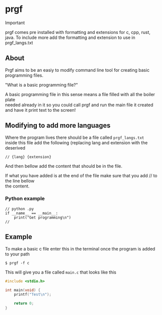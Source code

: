 # prgf

> [!IMPORTANT]
> prgf comes pre installed with formatting  and extensions for c, cpp, rust, java.
> To include more add the formatting and extension to use in prgf_langs.txt

## About
Prgf aims to be an easiy to modify command line tool for creating basic        
programming files.

"What is a basic programming file?"

A basic programming file in this sense means a file filled with all the boiler plate                
needed already in it so you could call prgf and run the main file it created and have it 
print text to the screen!

## Modifying to add more languages

Where the program lives there should be a file called `prgf_langs.txt`               
inside this file add the following (replacing lang and extension with the deserived 
```
// {lang} {extension}
```

And then bellow add the content that should be in the file.

If what you have added is at the end of the file make sure that you add // to the line bellow                 
the content.

### Python example
```
// python .py
if __name__ == __main__:
    print("Get programming\n")
//
```

## Example

To make a basic c file enter this in the terminal once the program is added to your path

```
$ prgf -f c 
```

This will give you a file called `main.c` that looks like this

```c 
#include <stdio.h>

int main(void) {
    printf("Test\n");

    return 0;
}
```

